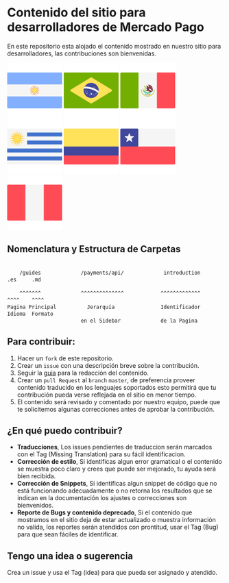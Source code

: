 # Contenido del sitio para desarrolladores de Mercado Pago

En este repositorio esta alojado el contenido mostrado en nuestro sitio para desarrolladores, las contribuciones son bienvenidas.

[![argentina-flag](images/flags/argentina.svg)](https://www.mercadopago.com.ar/developers)
[![brazil-flag](images/flags/brazil.svg)](https://www.mercadopago.com.br/developers)
[![brazil-flag](images/flags/mexico.svg)](https://www.mercadopago.com.mx/developers)
[![brazil-flag](images/flags/uruguay.svg)](https://www.mercadopago.com.uy/developers)
[![brazil-flag](images/flags/colombia.svg)](https://www.mercadopago.com.co/developers)
[![brazil-flag](images/flags/chile.svg)](https://www.mercadopago.cl/developers)
[![brazil-flag](images/flags/peru.svg)](https://www.mercadopago.com.pe/developers)

## Nomenclatura y Estructura de Carpetas ##

```

    /guides             /payments/api/             introduction     .es     .md 

    ^^^^^^^             ^^^^^^^^^^^^^^            ^^^^^^^^^^^^^     ^^^^    ^^^^
Pagina Principal          Jerarquía               Identificador     Idioma  Formato
                        en el Sidebar             de la Pagina

```

## Para contribuir: ##

1. Hacer un `fork` de este repositorio.
2. Crear un `issue` con una descripción breve sobre la contribución.
3. Seguir la [guia](https://github.com/mercadopago/devsite-docs/wiki/Syntax-guide) para la redacción del contenido.
4. Crear un `pull Request` al `branch` `master`, de preferencia proveer contenido traducido en los lenguajes soportados esto permitirá que tu contribución pueda verse reflejada en el sitio en menor tiempo.
5. El contenido será revisado y comentado por nuestro equipo, puede que te solicitemos algunas correcciones antes de aprobar la contribución.



## ¿En qué puedo contribuir? ##
- **Traducciones**, Los issues pendientes de traduccion serán marcados con el Tag (Missing Translation) para su fácil identificacion.
- **Corrección de estilo**, Si identificas algun error gramatical o el contenido se muestra poco claro y crees que puede ser mejorado, tu ayuda será bien recibida.
- **Corrección de Snippets**, Si identificas algun snippet de código que no está funcionando adecuadamente o no retorna los resultados que se indican en la documentación los ajustes o correcciones son bienvenidos.
- **Reporte de Bugs y contenido deprecado**, Si el contenido que mostramos en el sitio deja de estar actualizado o muestra información no valida, los reportes serán atendidos con prontitud, usar el Tag (Bug) para que sean fáciles de identificar.

## Tengo una idea o sugerencia ##

Crea un issue y usa el Tag (idea) para que pueda ser asignado y atendido.

